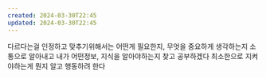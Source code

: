 ```yaml
---
created: 2024-03-30T22:45
updated: 2024-03-30T22:45
---
```

다르다는걸 인정하고 맞추기위해서는 어떤게 필요한지, 무엇을 중요하게 생각하는지 소통으로 알아내고 내가 어떤정보, 지식을 알아야하는지 찾고 공부하겠다
최소한으로 지켜야하는게 뭔지 알고 행동하려 한다